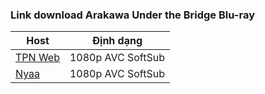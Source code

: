 ### **Link download Arakawa Under the Bridge Blu-ray**

| Host          | Định dạng          |
| ------------- |:------------------:|
| [TPN Web](https://ddl.tpnteam.workers.dev/0:/Arakawa%20Under%20the%20Bridge/)  | 1080p AVC SoftSub |
| [Nyaa](https://nyaa.si/view/1957005)     | 1080p AVC SoftSub |
